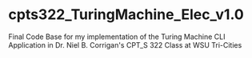 # cpts322_TuringMachine_Elec_v1.0
Final Code Base for my implementation of the Turing Machine CLI Application in Dr. Niel B. Corrigan's CPT_S 322 Class at WSU Tri-Cities
